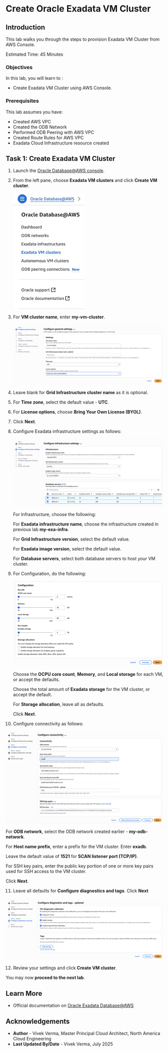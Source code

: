 # Create Oracle Exadata VM Cluster

## Introduction

This lab walks you through the steps to provision Exadata VM Cluster from AWS Console.

Estimated Time:  45 Minutes

### Objectives

In this lab, you will learn to :

* Create Exadata VM Cluster using AWS Console.

### Prerequisites  

This lab assumes you have:

* Created AWS VPC
* Created the ODB Network
* Performed ODB Peering with AWS VPC
* Created Route Rules for AWS VPC
* Exadata Cloud Infrastructure resource created

## Task 1: Create Exadata VM Cluster

1. Launch the [Oracle Database@AWS console](https://console.aws.amazon.com/odb/).

2. From the left pane, choose **Exadata VM clusters** and click **Create VM cluster**.

   ![Exadata VM Clusters](./images/exa-vm-cluster.png "Exadata VM Clusters")

3. For **VM cluster name**, enter **my-vm-cluster**.

   ![Exadata VM Clusters](./images/exa-vm-cluster-name.png "Exadata VM Clusters")

4. Leave blank for **Grid Infrastructure cluster name** as it is optional.

5. For **Time zone**, select the default value - **UTC**.

6. For **License options**, choose **Bring Your Own License (BYOL)**.

7. Click **Next**.

8. Configure Exadata infrastructure settings as follows:

   ![Exadata VM Clusters](./images/exa-vm-infra-setting.png "Exadata VM Clusters")

   For Infrastructure, choose the following:

   For **Exadata infrastructure name**, choose the infrastructure created in previous lab **my-exa-infra**.

   For **Grid Infrastructure version**, select the default value.

   For **Exadata image version**, select the default value.

   For **Database servers**, select both database servers to host your VM cluster.

9. For Configuration, do the following:

   ![Exadata VM Clusters](./images/exa-vm-configuration.png "Exadata VM Clusters")

   Choose the **OCPU core count**, **Memory**, and **Local storage** for each VM, or accept the defaults.

   Choose the total amount of **Exadata storage** for the VM cluster, or accept the default.

   For **Storage allocation**, leave all as defaults.

   Click **Next**.

10. Configure connectivity as follows:

   ![Exadata VM Clusters](./images/exa-vm-connectivity.png "Exadata VM Clusters")

   For **ODB network**, select the ODB network created earlier - **my-odb-network**.

   For **Host name prefix**, enter a prefix for the VM cluster. Enter **exadb**.

   Leave the default value of **1521** for **SCAN listener port (TCP/IP)**.

   For SSH key pairs, enter the public key portion of one or more key pairs used for SSH access to the VM cluster.

   Click **Next**.

11. Leave all defaults for **Configure diagnostics and tags**. Click **Next**

   ![Exadata VM Clusters](./images/exa-vm-configure-diag.png "Exadata VM Clusters")

12. Review your settings and click **Create VM cluster**.

You may now **proceed to the next lab**.

## Learn More

* Official documentation on [Oracle Exadata Database@AWS](https://docs.oracle.com/en-us/iaas/Content/database-at-aws/oaaws.htm)

## Acknowledgements

* **Author** - Vivek Verma, Master Principal Cloud Architect, North America Cloud Engineering
* **Last Updated By/Date** - Vivek Verma, July 2025
